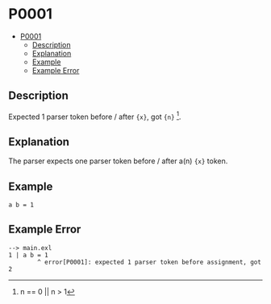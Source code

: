 # P0001

- [P0001](#p0001)
  - [Description](#description)
  - [Explanation](#explanation)
  - [Example](#example)
  - [Example Error](#example-error)

## Description

Expected 1 parser token before / after `{x}`, got `{n}` [^1].

## Explanation

The parser expects one parser token before / after a(n) `{x}` token.

## Example

```
a b = 1
```

## Example Error

```
--> main.exl
1 | a b = 1
        ^ error[P0001]: expected 1 parser token before assignment, got 2
```

[^1]: n == 0 || n > 1
